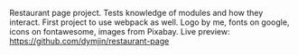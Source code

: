 Restaurant page project. Tests knowledge of modules and how they interact. First project to use webpack as well. Logo by me, fonts on google, icons on fontawesome, images from Pixabay. Live preview: https://github.com/dymjin/restaurant-page